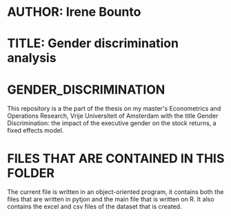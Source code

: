 # AUTHOR: Irene Bounto

# TITLE: Gender discrimination analysis

# GENDER_DISCRIMINATION
This repository is a the part of the thesis on my master's Econometrics and Operations Research, Vrije Universiteit of Amsterdam with the title Gender Discrimination: the impact of the executive gender on the stock returns, a fixed effects model.

# FILES THAT ARE CONTAINED IN THIS FOLDER
The current file is written in an object-oriented program, it contains both the files that are written in pytjon and the main file that is written on R.
It also contains the excel and csv files of the dataset that is created.

